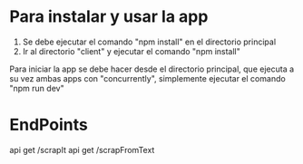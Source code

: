 # Para instalar y usar la app
1. Se debe ejecutar el comando "npm install" en el directorio principal
2. Ir al directorio "client" y ejecutar el comando "npm install"

Para iniciar la app se debe hacer desde el directorio principal, que ejecuta a
su vez ambas apps con "concurrently", simplemente ejecutar el comando "npm run dev"

# EndPoints
api get /scrapIt
api get /scrapFromText
